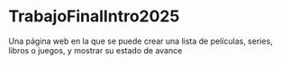 # TrabajoFinalIntro2025
Una página web en la que se puede crear una lista de películas, series, libros o juegos, y mostrar su estado de avance
